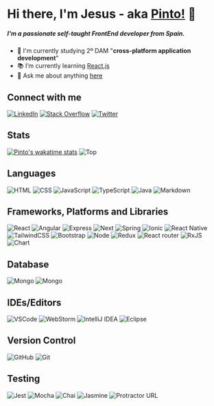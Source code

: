 # Hi there, I'm Jesus - aka [Pinto!](https://github.com/pinto-hub) 👋

##### I'm a passionate self-taught FrontEnd developer from Spain.

- 🏫 I'm currently studying 2º DAM "**cross-platform application development**"
- 📚 I’m currently learning [React.js](https://es.reactjs.org/)
- 📝 Ask me about anything [here](https://github.com/pinto-hub/pinto-hub/issues)

## Connect with me


[![LinkedIn](https://img.shields.io/badge/LinkedIn-0077B5?style=for-the-badge&logo=linkedin&logoColor=white)](https://www.linkedin.com/in/jesus-hermosell-8973aa175/)  [![Stack Overflow](https://img.shields.io/badge/Stack_Overflow-FE7A16?style=for-the-badge&logo=stack-overflow&logoColor=white)](https://stackoverflow.com/users/15969511/pinto) [![Twitter](https://img.shields.io/badge/Twitter-1DA1F2?style=for-the-badge&logo=twitter&logoColor=white)](https://twitter.com/Jepinher)

## Stats
[![Pinto's wakatime stats](https://github-readme-stats.vercel.app/api/wakatime?username=pinto&layout=compact&theme=dracula&v=2)](https://github.com/anuraghazra/github-readme-stats)
![Top](https://github-readme-stats.anuraghazra1.vercel.app/api/top-langs/?username=pinto-hub&layout=compact&theme=dracula) 
<!-- ![Pinto GitHub stats](https://github-readme-stats.vercel.app/api/?username=pinto-hub&show_icons=true&theme=dracula) -->

## Languages

![HTML](https://img.shields.io/badge/HTML5-E34F26?style=for-the-badge&logo=html5&logoColor=white) ![CSS](https://img.shields.io/badge/CSS3-1572B6?style=for-the-badge&logo=css3&logoColor=white) ![JavaScript](https://img.shields.io/badge/JavaScript-F7DF1E?style=for-the-badge&logo=javascript&logoColor=black) ![TypeScript](https://img.shields.io/badge/TypeScript-007ACC?style=for-the-badge&logo=typescript&logoColor=white) ![Java](https://img.shields.io/badge/Java-ED8B00?style=for-the-badge&logo=java&logoColor=white) ![Markdown](https://img.shields.io/badge/Markdown-000000?style=for-the-badge&logo=markdown&logoColor=white)

## Frameworks, Platforms and Libraries

![React](https://img.shields.io/badge/React-20232A?style=for-the-badge&logo=react&logoColor=61DAFB) ![Angular](https://img.shields.io/badge/Angular-DD0031?style=for-the-badge&logo=angular&logoColor=white) ![Express](https://img.shields.io/badge/Express.js-000000?style=for-the-badge&logo=express&logoColor=white) ![Next](https://img.shields.io/badge/next.js-000000?style=for-the-badge&logo=nextdotjs&logoColor=white) ![Spring](https://img.shields.io/badge/Spring-6DB33F?style=for-the-badge&logo=spring&logoColor=white) ![Ionic](https://img.shields.io/badge/Ionic-3880FF?style=for-the-badge&logo=ionic&logoColor=white) ![React Native](https://img.shields.io/badge/React_Native-20232A?style=for-the-badge&logo=react&logoColor=61DAFB) ![TailwindCSS](https://img.shields.io/badge/tailwindcss-%2338B2AC.svg?style=for-the-badge&logo=tailwind-css&logoColor=white) ![Bootstrap](https://img.shields.io/badge/bootstrap-%23563D7C.svg?style=for-the-badge&logo=bootstrap&logoColor=white) ![Node](https://img.shields.io/badge/Node.js-339933?style=for-the-badge&logo=nodedotjs&logoColor=white) ![Redux](https://img.shields.io/badge/Redux-593D88?style=for-the-badge&logo=redux&logoColor=white) ![React router](https://img.shields.io/badge/React_Router-CA4245?style=for-the-badge&logo=react-router&logoColor=white) ![RxJS](https://img.shields.io/badge/rxjs-%23B7178C.svg?style=for-the-badge&logo=reactivex&logoColor=white) ![Chart](https://img.shields.io/badge/Chart.js-FF6384?style=for-the-badge&logo=chartdotjs&logoColor=white)

## Database

![Mongo](https://img.shields.io/badge/MongoDB-4EA94B?style=for-the-badge&logo=mongodb&logoColor=white) ![Mongo](https://img.shields.io/badge/MySQL-00000F?style=for-the-badge&logo=mysql&logoColor=white)

## IDEs/Editors

![VSCode](https://img.shields.io/badge/Visual_Studio_Code-0078D4?style=for-the-badge&logo=visual%20studio%20code&logoColor=white) ![WebStorm](https://img.shields.io/badge/webstorm-143?style=for-the-badge&logo=webstorm&logoColor=white&color=black)
![IntelliJ IDEA](https://img.shields.io/badge/IntelliJIDEA-000000.svg?style=for-the-badge&logo=intellij-idea&logoColor=white) ![Eclipse](https://img.shields.io/badge/Eclipse-FE7A16.svg?style=for-the-badge&logo=Eclipse&logoColor=white)

## Version Control

![GitHub](https://img.shields.io/badge/GitHub-100000?style=for-the-badge&logo=github&logoColor=white) ![Git](https://img.shields.io/badge/Git-F05032?style=for-the-badge&logo=git&logoColor=white)

## Testing

![Jest](https://img.shields.io/badge/-jest-%23C21325?style=for-the-badge&logo=jest&logoColor=white) ![Mocha](https://img.shields.io/badge/-mocha-%238D6748?style=for-the-badge&logo=mocha&logoColor=white) ![Chai](https://img.shields.io/twitter/url?color=gray&label=chai&logo=chai&logoColor=red&style=for-the-badge&url=https%3A%2F%2Fwww.chaijs.com%2F)	![Jasmine](https://img.shields.io/badge/-Jasmine-%238A4182?style=for-the-badge&logo=Jasmine&logoColor=white) ![Protractor URL](https://img.shields.io/twitter/url?color=gray&label=protractor&logo=protractor&logoColor=red&style=for-the-badge&url=https%3A%2F%2Fwww.chaijs.com%2F)

